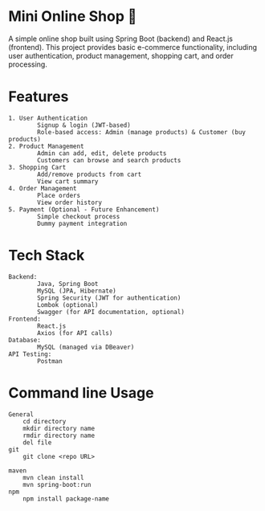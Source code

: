 
# Mini Online Shop 🛒
A simple online shop built using Spring Boot (backend) and React.js (frontend). 
This project provides basic e-commerce functionality, including user authentication, 
product management, shopping cart, and order processing. 

# Features
    1. User Authentication
            Signup & login (JWT-based)
            Role-based access: Admin (manage products) & Customer (buy products)
    2. Product Management
            Admin can add, edit, delete products    
            Customers can browse and search products
    3. Shopping Cart
            Add/remove products from cart
            View cart summary
    4. Order Management
            Place orders
            View order history
    5. Payment (Optional - Future Enhancement)
            Simple checkout process
            Dummy payment integration

# Tech Stack
    Backend:
            Java, Spring Boot
            MySQL (JPA, Hibernate)
            Spring Security (JWT for authentication)
            Lombok (optional)
            Swagger (for API documentation, optional)
    Frontend:
            React.js
            Axios (for API calls)
    Database:
            MySQL (managed via DBeaver)
    API Testing:
            Postman

# Command line Usage 
    General 
        cd directory 
        mkdir directory name 
        rmdir directory name 
        del file 
    git 
        git clone <repo URL>

    maven 
        mvn clean install 
        mvn spring-boot:run  
    npm  
        npm install package-name

      
